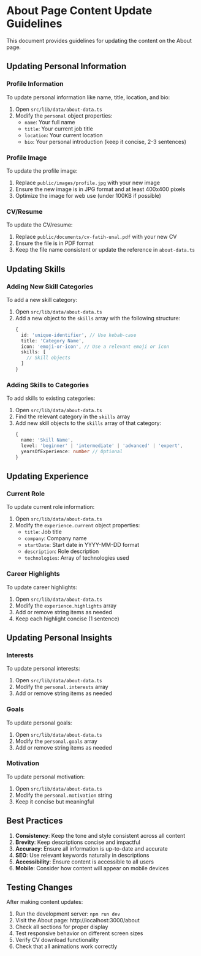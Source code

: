 # About Page Content Update Guidelines

This document provides guidelines for updating the content on the About page.

## Updating Personal Information

### Profile Information
To update personal information like name, title, location, and bio:
1. Open `src/lib/data/about-data.ts`
2. Modify the `personal` object properties:
   - `name`: Your full name
   - `title`: Your current job title
   - `location`: Your current location
   - `bio`: Your personal introduction (keep it concise, 2-3 sentences)

### Profile Image
To update the profile image:
1. Replace `public/images/profile.jpg` with your new image
2. Ensure the new image is in JPG format and at least 400x400 pixels
3. Optimize the image for web use (under 100KB if possible)

### CV/Resume
To update the CV/resume:
1. Replace `public/documents/cv-fatih-unal.pdf` with your new CV
2. Ensure the file is in PDF format
3. Keep the file name consistent or update the reference in `about-data.ts`

## Updating Skills

### Adding New Skill Categories
To add a new skill category:
1. Open `src/lib/data/about-data.ts`
2. Add a new object to the `skills` array with the following structure:
   ```ts
   {
     id: 'unique-identifier', // Use kebab-case
     title: 'Category Name',
     icon: 'emoji-or-icon', // Use a relevant emoji or icon
     skills: [
       // Skill objects
     ]
   }
   ```

### Adding Skills to Categories
To add skills to existing categories:
1. Open `src/lib/data/about-data.ts`
2. Find the relevant category in the `skills` array
3. Add new skill objects to the `skills` array of that category:
   ```ts
   {
     name: 'Skill Name',
     level: 'beginner' | 'intermediate' | 'advanced' | 'expert',
     yearsOfExperience: number // Optional
   }
   ```

## Updating Experience

### Current Role
To update current role information:
1. Open `src/lib/data/about-data.ts`
2. Modify the `experience.current` object properties:
   - `title`: Job title
   - `company`: Company name
   - `startDate`: Start date in YYYY-MM-DD format
   - `description`: Role description
   - `technologies`: Array of technologies used

### Career Highlights
To update career highlights:
1. Open `src/lib/data/about-data.ts`
2. Modify the `experience.highlights` array
3. Add or remove string items as needed
4. Keep each highlight concise (1 sentence)

## Updating Personal Insights

### Interests
To update personal interests:
1. Open `src/lib/data/about-data.ts`
2. Modify the `personal.interests` array
3. Add or remove string items as needed

### Goals
To update personal goals:
1. Open `src/lib/data/about-data.ts`
2. Modify the `personal.goals` array
3. Add or remove string items as needed

### Motivation
To update personal motivation:
1. Open `src/lib/data/about-data.ts`
2. Modify the `personal.motivation` string
3. Keep it concise but meaningful

## Best Practices

1. **Consistency**: Keep the tone and style consistent across all content
2. **Brevity**: Keep descriptions concise and impactful
3. **Accuracy**: Ensure all information is up-to-date and accurate
4. **SEO**: Use relevant keywords naturally in descriptions
5. **Accessibility**: Ensure content is accessible to all users
6. **Mobile**: Consider how content will appear on mobile devices

## Testing Changes

After making content updates:
1. Run the development server: `npm run dev`
2. Visit the About page: http://localhost:3000/about
3. Check all sections for proper display
4. Test responsive behavior on different screen sizes
5. Verify CV download functionality
6. Check that all animations work correctly